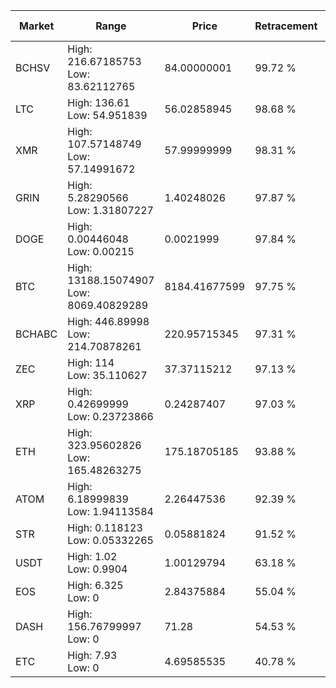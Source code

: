 | Market | Range | Price| Retracement | Doubles to 50% |
| --- | --- | --- | --- | --- |
| BCHSV | High: 216.67185753<br />Low: 83.62112765 | 84.00000001 | 99.72 % | 1.79 |
| LTC | High: 136.61<br />Low: 54.951839 | 56.02858945 | 98.68 % | 1.71 |
| XMR | High: 107.57148749<br />Low: 57.14991672 | 57.99999999 | 98.31 % | 1.42 |
| GRIN | High: 5.28290566<br />Low: 1.31807227 | 1.40248026 | 97.87 % | 2.35 |
| DOGE | High: 0.00446048<br />Low: 0.00215 | 0.0021999 | 97.84 % | 1.50 |
| BTC | High: 13188.15074907<br />Low: 8069.40829289 | 8184.41677599 | 97.75 % | 1.30 |
| BCHABC | High: 446.89998<br />Low: 214.70878261 | 220.95715345 | 97.31 % | 1.50 |
| ZEC | High: 114<br />Low: 35.110627 | 37.37115212 | 97.13 % | 1.99 |
| XRP | High: 0.42699999<br />Low: 0.23723866 | 0.24287407 | 97.03 % | 1.37 |
| ETH | High: 323.95602826<br />Low: 165.48263275 | 175.18705185 | 93.88 % | 1.40 |
| ATOM | High: 6.18999839<br />Low: 1.94113584 | 2.26447536 | 92.39 % | 1.80 |
| STR | High: 0.118123<br />Low: 0.05332265 | 0.05881824 | 91.52 % | 1.46 |
| USDT | High: 1.02<br />Low: 0.9904 | 1.00129794 | 63.18 % | 1.00 |
| EOS | High: 6.325<br />Low: 0 | 2.84375884 | 55.04 % | 1.11 |
| DASH | High: 156.76799997<br />Low: 0 | 71.28 | 54.53 % | 1.10 |
| ETC | High: 7.93<br />Low: 0 | 4.69585535 | 40.78 % | 0.00 |
